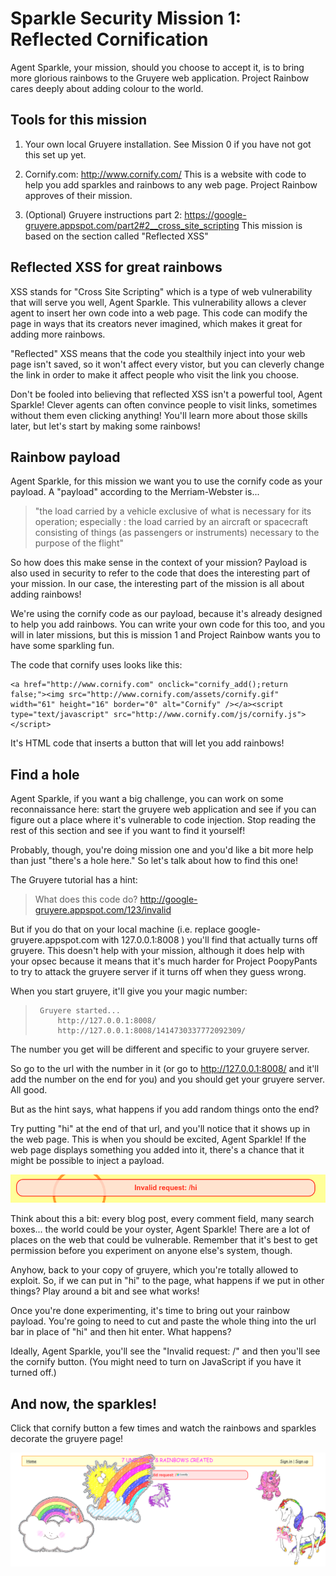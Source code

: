 # Sparkle Security Mission 1: Reflected Cornification

Agent Sparkle, your mission, should you choose to accept it, is to bring
more glorious rainbows to the Gruyere web application.  Project Rainbow
cares deeply about adding colour to the world.

## Tools for this mission

1. Your own local Gruyere installation.  See Mission 0 if you have not got this
set up yet.

2. Cornify.com: http://www.cornify.com/  This is a website with code to help you add sparkles and rainbows to any web page.  Project Rainbow approves of their mission.

3. (Optional) Gruyere instructions part 2: https://google-gruyere.appspot.com/part2#2__cross_site_scripting  This mission is based on the section called "Reflected XSS"

## Reflected XSS for great rainbows

XSS stands for "Cross Site Scripting" which is a type of web vulnerability that
will serve you well, Agent Sparkle.  This vulnerability allows a clever agent
to insert her own code into a web page.  This code can modify the page in
ways that its creators never imagined, which makes it great for adding more
rainbows.

"Reflected" XSS means that the code you stealthily inject into your web page
isn't saved, so it won't affect every vistor, but you can cleverly change the
link in order to make it affect people who visit the link you choose.

Don't be fooled into believing that reflected XSS isn't a powerful tool, Agent Sparkle!  Clever agents can often convince people to visit links, sometimes
without them even clicking anything!  You'll learn more about those skills
later, but let's start by making some rainbows!

## Rainbow payload

Agent Sparkle, for this mission we want you to use the cornify code as your payload.  A "payload" according to the Merriam-Webster is...

> "the load carried by a vehicle exclusive of what is necessary for its operation; especially :  the load carried by an aircraft or spacecraft consisting of things (as passengers or instruments) necessary to the purpose of the flight"

So how does this make sense in the context of your mission?  Payload is also
used in security to refer to the code that does the interesting part of your
mission.  In our case, the interesting part of the mission is all about adding
rainbows!

We're using the cornify code as our payload, because it's already designed
to help you add rainbows.  You can write your own code for this too, and you will in later missions, but this is mission 1 and Project Rainbow wants you to have some sparkling fun.

The code that cornify uses looks like this:

```
<a href="http://www.cornify.com" onclick="cornify_add();return false;"><img src="http://www.cornify.com/assets/cornify.gif" width="61" height="16" border="0" alt="Cornify" /></a><script type="text/javascript" src="http://www.cornify.com/js/cornify.js"></script>
```

It's HTML code that inserts a button that will let you add rainbows!

## Find a hole

Agent Sparkle, if you want a big challenge, you can work on some reconnaissance here: start the gruyere web application and see if you can figure out a place where it's vulnerable to code injection.  Stop reading the rest of this section and see if you want to find it yourself!

Probably, though, you're doing mission one and you'd like a bit more help than just "there's a hole here."  So let's talk about how to find this one!

The Gruyere tutorial has a hint:
>  What does this code do? http://google-gruyere.appspot.com/123/invalid

But if you do that on your local machine (i.e. replace
google-gruyere.appspot.com with 127.0.0.1:8008 ) you'll find that actually
turns off gruyere.  This doesn't help with your mission, although it does help
with your opsec because it means that it's much harder for Project PoopyPants
to try to attack the gruyere server if it turns off when they guess wrong.

When you start gruyere, it'll give you your magic number:

>      Gruyere started...
>          http://127.0.0.1:8008/
>          http://127.0.0.1:8008/1414730337772092309/

The number you get will be different and specific to your gruyere server.

So go to the url with the number in it (or go to http://127.0.0.1:8008/ and it'll add the number on the end for you) and you should get your gruyere server.  All good.

But as the hint says, what happens if you add random things onto the end?

Try putting "hi" at the end of that url, and you'll notice that it shows up in
the web page.  This is when you should be excited, Agent Sparkle! If the web
page displays something you added into it, there's a chance that it might be
possible to inject a payload.

![Hi in your webpage](Mission1-hi.png "Hi in your webpage")

Think about this a bit: every blog post, every comment field, many search
boxes... the world could be your oyster, Agent Sparkle!  There are a lot of
places on the web that could be vulnerable.  Remember that it's best to get
permission before you experiment on anyone else's system, though.

Anyhow, back to your copy of gruyere, which you're totally allowed to exploit.
So, if we can put in "hi" to the page, what happens if we put in other things? Play around a bit and see what works!

Once you're done experimenting, it's time to bring out your rainbow payload.  You're going to need to cut and paste the whole thing into the url bar in place of "hi" and then hit enter.  What happens?

Ideally, Agent Sparkle, you'll see the "Invalid request: /" and then you'll see the cornify button.  (You might need to turn on JavaScript if you have it turned off.)

## And now, the sparkles!

Click that cornify button a few times and watch the rainbows and sparkles decorate the gruyere page!

![Cornified Gruyere](Mission1-cornified.png "Cornified Gruyere")

